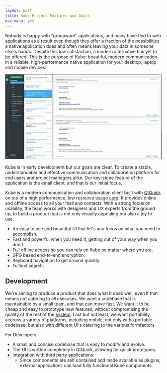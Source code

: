 ```yaml
---
layout: post
title: Kube Project Features and Goals
nav-menu: yes
---
```


Nobody is happy with "groupware" applications, and many have fled to web applications as a result even though they offer a fraction of the possibilities a native application does and often means leaving your data in someone else's hands. Despite this low satisfaction, a modern alternative has yet to be offered.
This is the purpose of Kube: beautiful, modern communication in a reliable, high-performance native application for your desktop, laptop and mobile devices.

![Kube](assets/images/kube_main_cropped.jpg)

Kube is in early development but our goals are clear. To create a stable, understandable and effective communication and collaboration platform for end users and project managers alike. Our key-stone feature of the application is the email client, and that is our initial focus.

Kube is a modern communication and collaboration client built with [QtQuick](http://doc.qt.io/qt-5/qtquick-index.html) on top of a high performance, low resource usage [core](http://kube-sink.readthedocs.io/en/latest/design/). It provides online and offline access to all your mail and contacts. With a strong focus on usability, the team works with designers and UX experts from the ground up, to build a product that is not only visually appealing but also a joy to use.

* An easy to use and beautiful UI that let's you focus on what you need to accomplish.
* Fast and powerful when you need it, getting out of your way when you don't.
* Full offline access so you can rely on Kube no matter where you are.
* GPG based end-to-end encryption.
* Keyboard navigation to get around quickly.
* Fulltext search.

## Development

We're aiming to produce a product that does what it does well, even if that means not catering to all usecases. We want a codebase that is maintainable by a small team, and that  can move fast. We want it to be cheap and easy to prototype new features, without compromising the quality of the rest of the [system](http://kube.readthedocs.io/en/latest/design/). Last but not least, we want portability accross a variety of platforms, including mobile, not only witha portable codebase, but also with different UI's catering to the various formfactors.

For Developers:
* A small and concise codebase that is easy to modify and evolve.
* The UI is written completely in QtQuick, allowing for quick prototypes.
* Integration with third party applications:
    * Since components are self contained and made available as plugins, external applications can load fully functional Kube components.

